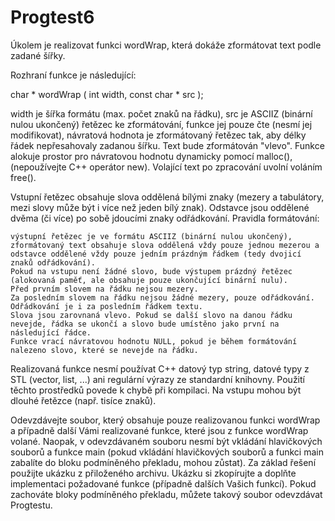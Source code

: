 # Progtest6
Úkolem je realizovat funkci wordWrap, která dokáže zformátovat text podle zadané šířky.

Rozhraní funkce je následující:

char * wordWrap ( int width, const char * src );

width
    je šířka formátu (max. počet znaků na řádku),
src
    je ASCIIZ (binární nulou ukončený) řetězec ke zformátování, funkce jej pouze čte (nesmí jej modifikovat),
návratová hodnota
    je zformátovaný řetězec tak, aby délky řádek nepřesahovaly zadanou šířku. Text bude zformátován "vlevo". Funkce alokuje prostor pro návratovou hodnotu dynamicky pomocí malloc(), (nepoužívejte C++ operátor new). Volající text po zpracování uvolní voláním free().

Vstupní řetězec obsahuje slova oddělená bílými znaky (mezery a tabulátory, mezi slovy může být i více než jeden bílý znak). Odstavce jsou oddělené dvěma (či více) po sobě jdoucími znaky odřádkování.
Pravidla formátování:

    výstupní řetězec je ve formátu ASCIIZ (binární nulou ukončený),
    zformátovaný text obsahuje slova oddělená vždy pouze jednou mezerou a odstavce oddělené vždy pouze jedním prázdným řádkem (tedy dvojicí znaků odřádkování).
    Pokud na vstupu není žádné slovo, bude výstupem prázdný řetězec (alokovaná paměť, ale obsahuje pouze ukončující binární nulu).
    Před prvním slovem na řádku nejsou mezery.
    Za posledním slovem na řádku nejsou žádné mezery, pouze odřádkování. Odřádkování je i za posledním řádkem textu.
    Slova jsou zarovnaná vlevo. Pokud se další slovo na danou řádku nevejde, řádka se ukončí a slovo bude umístěno jako první na následující řádce.
    Funkce vrací návratovou hodnotu NULL, pokud je během formátování nalezeno slovo, které se nevejde na řádku. 

Realizovaná funkce nesmí používat C++ datový typ string, datové typy z STL (vector, list, ...) ani regulární výrazy ze standardní knihovny. Použití těchto prostředků povede k chybě při kompilaci. Na vstupu mohou být dlouhé řetězce (např. tisíce znaků).

Odevzdávejte soubor, který obsahuje pouze realizovanou funkci wordWrap a případně další Vámi realizované funkce, které jsou z funkce wordWrap volané. Naopak, v odevzdávaném souboru nesmí být vkládání hlavičkových souborů a funkce main (pokud vkládání hlavičkových souborů a funkci main zabalíte do bloku podmíněného překladu, mohou zůstat). Za základ řešení použijte ukázku z přiloženého archivu. Ukázku si zkopírujte a doplňte implementaci požadované funkce (případně dalších Vašich funkcí). Pokud zachováte bloky podmíněného překladu, můžete takový soubor odevzdávat Progtestu.
